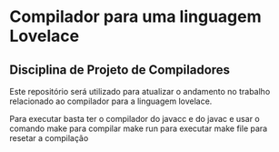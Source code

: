# Compilador para uma linguagem Lovelace

## Disciplina de Projeto de Compiladores

Este repositório será utilizado para atualizar o andamento no trabalho relacionado ao compilador para a linguagem lovelace.

Para executar basta ter o compilador do javacc e do javac e usar o comando make para compilar
make run para executar
make file para resetar a compilação